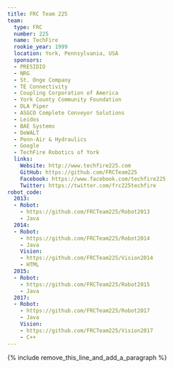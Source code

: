 ```yaml
---
title: FRC Team 225
team:
  type: FRC
  number: 225
  name: TechFire
  rookie_year: 1999
  location: York, Pennsylvania, USA
  sponsors:
  - PRESIDIO
  - NRG
  - St. Onge Company
  - TE Connectivity
  - Coupling Corporation of America
  - York County Community Foundation
  - DLA Piper
  - ASGCO Complete Conveyor Solutions
  - Leidos
  - BAE Systems
  - DeWALT
  - Penn-Air & Hydraulics
  - Google
  - TechFire Robotics of York
  links:
    Website: http://www.techfire225.com
    GitHub: https://github.com/FRCTeam225
    Facebook: https://www.facebook.com/techfire225
    Twitter: https://twitter.com/frc225techfire
robot_code:
  2013:
  - Robot:
    - https://github.com/FRCTeam225/Robot2013
    - Java
  2014:
  - Robot:
    - https://github.com/FRCTeam225/Robot2014
    - Java
    Vision:
    - https://github.com/FRCTeam225/Vision2014
    - HTML
  2015:
  - Robot:
    - https://github.com/FRCTeam225/Robot2015
    - Java
  2017:
  - Robot:
    - https://github.com/FRCTeam225/Robot2017
    - Java
    Vision:
    - https://github.com/FRCTeam225/Vision2017
    - C++
---
```


{% include remove_this_line_and_add_a_paragraph %}